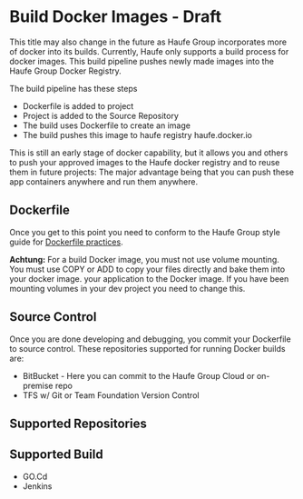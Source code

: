 # Build Docker Images - Draft
This title may also change in the future as Haufe Group incorporates more of docker into its builds. Currently, Haufe only supports a build process for docker images. This build pipeline pushes newly made images into the Haufe Group Docker Registry. 

The build pipeline has these steps
* Dockerfile is added to project
* Project is added to the Source Repository
* The build uses Dockerfile to create an image
* The build pushes this image to haufe registry haufe.docker.io

This is still an early stage of docker capability, but it allows you and others to push your approved images to the Haufe docker registry and to reuse them in future projects: The major advantage being that you can push these app containers anywhere and run them anywhere. 

## Dockerfile
Once you get to this point you need to  conform to the Haufe Group style guide for [Dockerfile practices](/BestPracticesDockerfile.md). 

**Achtung:** For a build Docker image, you must not use volume mounting. You must use COPY or ADD to copy your files directly and bake them into your docker image. your application to the Docker image. If you have been mounting volumes in your dev project you need to change this.

## Source Control
Once you are done developing and debugging, you commit your Dockerfile to source control. These repositories supported for running Docker builds are:
* BitBucket - Here you can commit to the Haufe Group Cloud or on-premise repo
* TFS w/ Git or Team Foundation Version Control

## Supported Repositories

## Supported Build 
* GO.Cd 
* Jenkins
